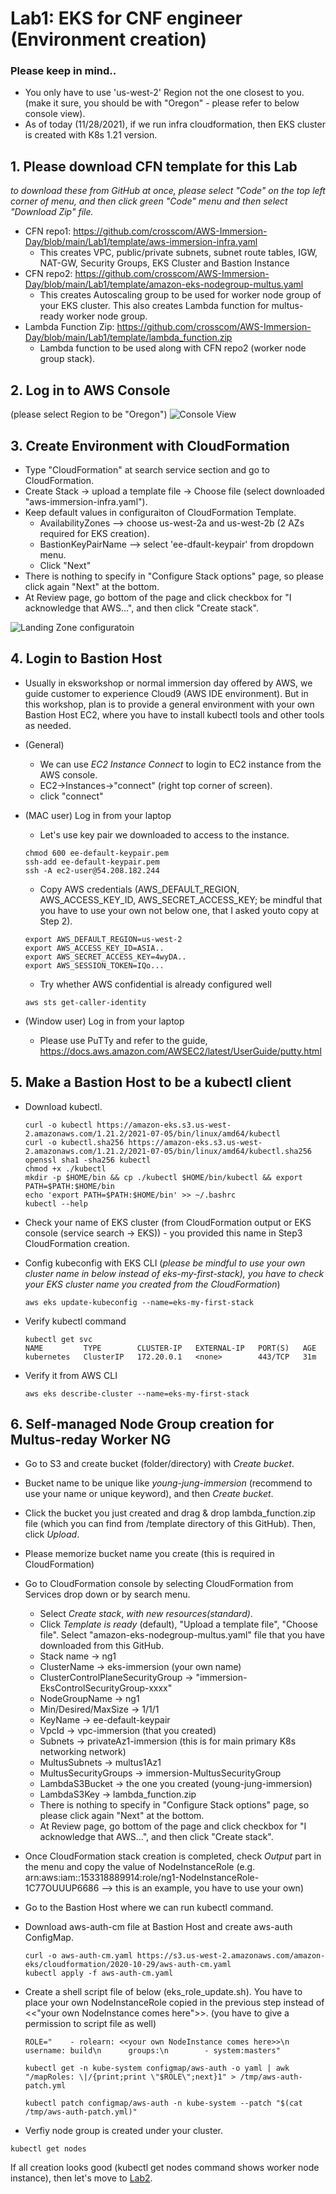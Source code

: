 # Lab1: EKS for CNF engineer (Environment creation)

### Please keep in mind..
* You only have to use 'us-west-2' Region not the one closest to you. (make it sure, you should be with "Oregon" - please refer to below console view).
* As of today (11/28/2021), if we run infra cloudformation, then EKS cluster is created with K8s 1.21 version. 

## 1. Please download CFN template for this Lab
*to download these from GitHub at once, please select "Code" on the top left corner of menu, and then click green "Code" menu and then select "Download Zip" file.*
* CFN repo1: https://github.com/crosscom/AWS-Immersion-Day/blob/main/Lab1/template/aws-immersion-infra.yaml
    * This creates VPC, public/private subnets, subnet route tables, IGW, NAT-GW, Security Groups, EKS Cluster and Bastion Instance
* CFN repo2: https://github.com/crosscom/AWS-Immersion-Day/blob/main/Lab1/template/amazon-eks-nodegroup-multus.yaml
    * This creates Autoscaling group to be used for worker node group of your EKS cluster. This also creates Lambda function for multus-ready worker node group.
* Lambda Function Zip: https://github.com/crosscom/AWS-Immersion-Day/blob/main/Lab1/template/lambda_function.zip
    * Lambda function to be used along with CFN repo2 (worker node group stack). 

## 2. Log in to AWS Console 
(please select Region to be "Oregon")
![Console View](images/console.png)

## 3. Create Environment with CloudFormation
* Type "CloudFormation" at search service section and go to CloudFormation.
* Create Stack -> upload a template file -> Choose file (select downloaded "aws-immersion-infra.yaml").
* Keep default values in configuraiton of CloudFormation Template. 
    * AvailabilityZones --> choose us-west-2a and us-west-2b (2 AZs required for EKS creation).
    * BastionKeyPairName --> select 'ee-dfault-keypair' from dropdown menu. 
    * Click "Next"
* There is nothing to specify in "Configure Stack options" page, so please click again "Next" at the bottom. 
* At Review page, go bottom of the page and click checkbox for "I acknowledge that AWS...", and then click "Create stack". 


![Landing Zone configuratoin](images/immersion-day1.png)


## 4. Login to Bastion Host 
* Usually in eksworkshop or normal immersion day offered by AWS, we guide customer to experience Cloud9 (AWS IDE environment). But in this workshop, plan is to provide a general environment with your own Bastion Host EC2, where you have to install kubectl tools and other tools as needed.
* (General)
    * We can use *EC2 Instance Connect* to login to EC2 instance from the AWS console.
    * EC2->Instances->"connect" (right top corner of screen). 
    * click "connect"

* (MAC user) Log in from your laptop
    * Let's use key pair we downloaded to access to the instance.

  ````
  chmod 600 ee-default-keypair.pem
  ssh-add ee-default-keypair.pem
  ssh -A ec2-user@54.208.182.244
  ````

    * Copy AWS credentials (AWS_DEFAULT_REGION, AWS_ACCESS_KEY_ID, AWS_SECRET_ACCESS_KEY; be mindful that you have to use your own not below one, that I asked youto copy at Step 2).

  ````
  export AWS_DEFAULT_REGION=us-west-2
  export AWS_ACCESS_KEY_ID=ASIA..
  export AWS_SECRET_ACCESS_KEY=4wyDA..
  export AWS_SESSION_TOKEN=IQo...
  ````

    * Try whether AWS confidential is already configured well

    ````
    aws sts get-caller-identity
    ````

* (Window user) Log in from your laptop 
    * Please use PuTTy and refer to the guide, https://docs.aws.amazon.com/AWSEC2/latest/UserGuide/putty.html

## 5. Make a Bastion Host to be a kubectl client

* Download kubectl. 

  ````
  curl -o kubectl https://amazon-eks.s3.us-west-2.amazonaws.com/1.21.2/2021-07-05/bin/linux/amd64/kubectl
  curl -o kubectl.sha256 https://amazon-eks.s3.us-west-2.amazonaws.com/1.21.2/2021-07-05/bin/linux/amd64/kubectl.sha256
  openssl sha1 -sha256 kubectl
  chmod +x ./kubectl
  mkdir -p $HOME/bin && cp ./kubectl $HOME/bin/kubectl && export PATH=$PATH:$HOME/bin
  echo 'export PATH=$PATH:$HOME/bin' >> ~/.bashrc
  kubectl --help
  ````

* Check your name of EKS cluster (from CloudFormation output or EKS console (service search -> EKS)) - you provided this name in Step3 CloudFormation creation.

* Config kubeconfig with EKS CLI (*please be mindful to use your own cluster name in below instead of eks-my-first-stack), you have to check your EKS cluster name you created from the CloudFormation*)
  ````
  aws eks update-kubeconfig --name=eks-my-first-stack
  ````

* Verify kubectl command
  ````
  kubectl get svc
  NAME         TYPE        CLUSTER-IP   EXTERNAL-IP   PORT(S)   AGE
  kubernetes   ClusterIP   172.20.0.1   <none>        443/TCP   31m
  ````

* Verify it from AWS CLI
  ````
  aws eks describe-cluster --name=eks-my-first-stack
  ````

## 6. Self-managed Node Group creation for Multus-reday Worker NG
* Go to S3 and create bucket (folder/directory) with *Create bucket*.
* Bucket name to be unique like *young-jung-immersion* (recommend to use your name or unique keyword), and then *Create bucket*.
* Click the bucket you just created and drag & drop lambda_function.zip file (which you can find from /template directory of this GitHub). Then, click *Upload*.
* Please memorize bucket name you create (this is required in CloudFormation)
* Go to CloudFormation console by selecting CloudFormation from Services drop down or by search menu. 
    * Select *Create stack*, *with new resources(standard)*.
    * Click *Template is ready* (default), "Upload a template file", "Choose file". Select "amazon-eks-nodegroup-multus.yaml" file that you have downloaded from this GitHub. 
    * Stack name -> ng1
    * ClusterName -> eks-immersion (your own name)
    * ClusterControlPlaneSecurityGroup -> "immersion-EksControlSecurityGroup-xxxx"
    * NodeGroupName -> ng1
    * Min/Desired/MaxSize -> 1/1/1
    * KeyName -> ee-default-keypair
    * VpcId -> vpc-immersion (that you created)
    * Subnets -> privateAz1-immersion (this is for main primary K8s networking network)
    * MultusSubnets -> multus1Az1
    * MultusSecurityGroups -> immersion-MultusSecurityGroup
    * LambdaS3Bucket -> the one you created (young-jung-immersion)
    * LambdaS3Key -> lambda_function.zip
    * There is nothing to specify in "Configure Stack options" page, so please click again "Next" at the bottom.
    * At Review page, go bottom of the page and click checkbox for "I acknowledge that AWS...", and then click "Create stack".
    
* Once CloudFormation stack creation is completed, check *Output* part in the menu and copy the value of NodeInstanceRole (e.g. arn:aws:iam::153318889914:role/ng1-NodeInstanceRole-1C77OUUUP6686 --> this is an example, you have to use your own)
* Go to the Bastion Host where we can run kubectl command. 
* Download aws-auth-cm file at Bastion Host and create aws-auth ConfigMap. 
  ````
  curl -o aws-auth-cm.yaml https://s3.us-west-2.amazonaws.com/amazon-eks/cloudformation/2020-10-29/aws-auth-cm.yaml
  kubectl apply -f aws-auth-cm.yaml
  ````
* Create a shell script file of below (eks_role_update.sh). You have to place your own NodeInstanceRole copied in the previous step instead of <<"your own NodeInstance comes here">>. (you have to give a permission to script file as well)
  ````
  ROLE="    - rolearn: <<your own NodeInstance comes here>>\n      username: build\n      groups:\n        - system:masters"
 
  kubectl get -n kube-system configmap/aws-auth -o yaml | awk "/mapRoles: \|/{print;print \"$ROLE\";next}1" > /tmp/aws-auth-patch.yml
 
  kubectl patch configmap/aws-auth -n kube-system --patch "$(cat /tmp/aws-auth-patch.yml)"
  ````
  
 * Verfiy node group is created under your cluster. 
 ````
 kubectl get nodes
 ````

If all creation looks good (kubectl get nodes command shows worker node instance), then let's move to [Lab2](https://github.com/crosscom/AWS-Immersion-Day/tree/main/Lab2).
